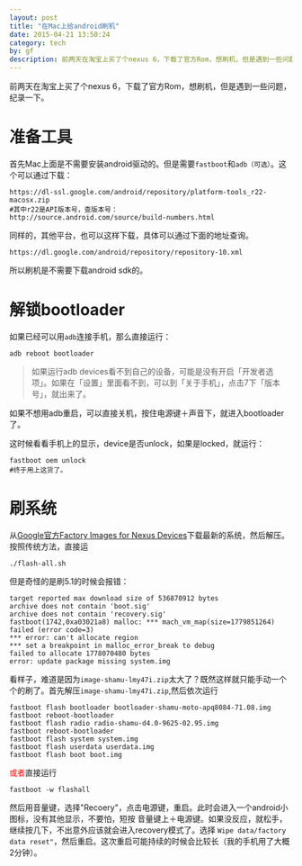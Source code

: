 ```yaml
---
layout: post
title: "在Mac上给android刷机"
date: 2015-04-21 13:50:24
category: tech
by: gf
description: 前两天在淘宝上买了个nexus 6，下载了官方Rom，想刷机，但是遇到一些问题，纪录一下。
---
```

前两天在淘宝上买了个nexus 6，下载了官方Rom，想刷机，但是遇到一些问题，纪录一下。

#  准备工具

首先Mac上面是不需要安装android驱动的。但是需要`fastboot`和`adb（可选）`。这个可以通过下载：

	https://dl-ssl.google.com/android/repository/platform-tools_r22-macosx.zip
	#其中r22是API版本号，查版本号：
	http://source.android.com/source/build-numbers.html

同样的，其他平台，也可以这样下载，具体可以通过下面的地址查询。

	https://dl.google.com/android/repository/repository-10.xml

所以刷机是不需要下载android sdk的。

#  解锁bootloader

如果已经可以用`adb`连接手机，那么直接运行：
	
	adb reboot bootloader

> 如果运行adb devices看不到自己的设备，可能是没有开启「开发者选项」。如果在「设置」里面看不到，可以到「关于手机」，点击7下「版本号」，就出来了。

如果不想用adb重启，可以直接关机，按住电源键＋声音下，就进入bootloader了。

这时候看看手机上的显示，device是否unlock，如果是locked，就运行：

	fastboot oem unlock
	#终于用上这货了。

#  刷系统
从[Google官方Factory Images for Nexus Devices](https://developers.google.com/android/nexus/images)下载最新的系统，然后解压。按照传统方法，直接运

	./flash-all.sh

但是奇怪的是刷5.1的时候会报错：

	target reported max download size of 536870912 bytes
	archive does not contain 'boot.sig'
	archive does not contain 'recovery.sig'
	fastboot(1742,0xa03021a8) malloc: *** mach_vm_map(size=1779851264) failed (error code=3)
	*** error: can't allocate region
	*** set a breakpoint in malloc_error_break to debug
	failed to allocate 1778070480 bytes
	error: update package missing system.img

看样子，难道是因为`image-shamu-lmy47i.zip`太大了？既然这样就只能手动一个个的刷了。首先解压`image-shamu-lmy47i.zip`,然后依次运行

	fastboot flash bootloader bootloader-shamu-moto-apq8084-71.08.img
	fastboot reboot-bootloader
	fastboot flash radio radio-shamu-d4.0-9625-02.95.img
	fastboot reboot-bootloader
	fastboot flash system system.img
	fastboot flash userdata userdata.img 
	fastboot flash boot boot.img

<span style='color:red'>或者</span>直接运行

	fastboot -w flashall

然后用音量键，选择"Recoery"，点击电源键，重启。此时会进入一个android小图标，没有其他显示，不要怕，短按 音量键上＋电源键。如果没反应，就松手，继续按几下，不出意外应该就会进入recovery模式了。选择
`Wipe data/factory data reset"`，然后重启。这次重启可能持续的时候会比较长（我的手机用了大概2分钟）。
